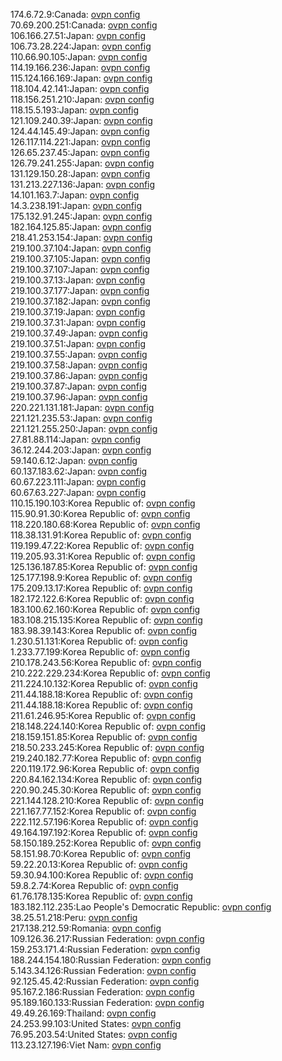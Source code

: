 174.6.72.9:Canada: [ovpn config](vpn/174_6_72_9.ovpn)  
70.69.200.251:Canada: [ovpn config](vpn/70_69_200_251.ovpn)  
106.166.27.51:Japan: [ovpn config](vpn/106_166_27_51.ovpn)  
106.73.28.224:Japan: [ovpn config](vpn/106_73_28_224.ovpn)  
110.66.90.105:Japan: [ovpn config](vpn/110_66_90_105.ovpn)  
114.19.166.236:Japan: [ovpn config](vpn/114_19_166_236.ovpn)  
115.124.166.169:Japan: [ovpn config](vpn/115_124_166_169.ovpn)  
118.104.42.141:Japan: [ovpn config](vpn/118_104_42_141.ovpn)  
118.156.251.210:Japan: [ovpn config](vpn/118_156_251_210.ovpn)  
118.15.5.193:Japan: [ovpn config](vpn/118_15_5_193.ovpn)  
121.109.240.39:Japan: [ovpn config](vpn/121_109_240_39.ovpn)  
124.44.145.49:Japan: [ovpn config](vpn/124_44_145_49.ovpn)  
126.117.114.221:Japan: [ovpn config](vpn/126_117_114_221.ovpn)  
126.65.237.45:Japan: [ovpn config](vpn/126_65_237_45.ovpn)  
126.79.241.255:Japan: [ovpn config](vpn/126_79_241_255.ovpn)  
131.129.150.28:Japan: [ovpn config](vpn/131_129_150_28.ovpn)  
131.213.227.136:Japan: [ovpn config](vpn/131_213_227_136.ovpn)  
14.101.163.7:Japan: [ovpn config](vpn/14_101_163_7.ovpn)  
14.3.238.191:Japan: [ovpn config](vpn/14_3_238_191.ovpn)  
175.132.91.245:Japan: [ovpn config](vpn/175_132_91_245.ovpn)  
182.164.125.85:Japan: [ovpn config](vpn/182_164_125_85.ovpn)  
218.41.253.154:Japan: [ovpn config](vpn/218_41_253_154.ovpn)  
219.100.37.104:Japan: [ovpn config](vpn/219_100_37_104.ovpn)  
219.100.37.105:Japan: [ovpn config](vpn/219_100_37_105.ovpn)  
219.100.37.107:Japan: [ovpn config](vpn/219_100_37_107.ovpn)  
219.100.37.13:Japan: [ovpn config](vpn/219_100_37_13.ovpn)  
219.100.37.177:Japan: [ovpn config](vpn/219_100_37_177.ovpn)  
219.100.37.182:Japan: [ovpn config](vpn/219_100_37_182.ovpn)  
219.100.37.19:Japan: [ovpn config](vpn/219_100_37_19.ovpn)  
219.100.37.31:Japan: [ovpn config](vpn/219_100_37_31.ovpn)  
219.100.37.49:Japan: [ovpn config](vpn/219_100_37_49.ovpn)  
219.100.37.51:Japan: [ovpn config](vpn/219_100_37_51.ovpn)  
219.100.37.55:Japan: [ovpn config](vpn/219_100_37_55.ovpn)  
219.100.37.58:Japan: [ovpn config](vpn/219_100_37_58.ovpn)  
219.100.37.86:Japan: [ovpn config](vpn/219_100_37_86.ovpn)  
219.100.37.87:Japan: [ovpn config](vpn/219_100_37_87.ovpn)  
219.100.37.96:Japan: [ovpn config](vpn/219_100_37_96.ovpn)  
220.221.131.181:Japan: [ovpn config](vpn/220_221_131_181.ovpn)  
221.121.235.53:Japan: [ovpn config](vpn/221_121_235_53.ovpn)  
221.121.255.250:Japan: [ovpn config](vpn/221_121_255_250.ovpn)  
27.81.88.114:Japan: [ovpn config](vpn/27_81_88_114.ovpn)  
36.12.244.203:Japan: [ovpn config](vpn/36_12_244_203.ovpn)  
59.140.6.12:Japan: [ovpn config](vpn/59_140_6_12.ovpn)  
60.137.183.62:Japan: [ovpn config](vpn/60_137_183_62.ovpn)  
60.67.223.111:Japan: [ovpn config](vpn/60_67_223_111.ovpn)  
60.67.63.227:Japan: [ovpn config](vpn/60_67_63_227.ovpn)  
110.15.190.103:Korea Republic of: [ovpn config](vpn/110_15_190_103.ovpn)  
115.90.91.30:Korea Republic of: [ovpn config](vpn/115_90_91_30.ovpn)  
118.220.180.68:Korea Republic of: [ovpn config](vpn/118_220_180_68.ovpn)  
118.38.131.91:Korea Republic of: [ovpn config](vpn/118_38_131_91.ovpn)  
119.199.47.22:Korea Republic of: [ovpn config](vpn/119_199_47_22.ovpn)  
119.205.93.31:Korea Republic of: [ovpn config](vpn/119_205_93_31.ovpn)  
125.136.187.85:Korea Republic of: [ovpn config](vpn/125_136_187_85.ovpn)  
125.177.198.9:Korea Republic of: [ovpn config](vpn/125_177_198_9.ovpn)  
175.209.13.17:Korea Republic of: [ovpn config](vpn/175_209_13_17.ovpn)  
182.172.122.6:Korea Republic of: [ovpn config](vpn/182_172_122_6.ovpn)  
183.100.62.160:Korea Republic of: [ovpn config](vpn/183_100_62_160.ovpn)  
183.108.215.135:Korea Republic of: [ovpn config](vpn/183_108_215_135.ovpn)  
183.98.39.143:Korea Republic of: [ovpn config](vpn/183_98_39_143.ovpn)  
1.230.51.131:Korea Republic of: [ovpn config](vpn/1_230_51_131.ovpn)  
1.233.77.199:Korea Republic of: [ovpn config](vpn/1_233_77_199.ovpn)  
210.178.243.56:Korea Republic of: [ovpn config](vpn/210_178_243_56.ovpn)  
210.222.229.234:Korea Republic of: [ovpn config](vpn/210_222_229_234.ovpn)  
211.224.10.132:Korea Republic of: [ovpn config](vpn/211_224_10_132.ovpn)  
211.44.188.18:Korea Republic of: [ovpn config](vpn/211_44_188_18.ovpn)  
211.44.188.18:Korea Republic of: [ovpn config](vpn/211_44_188_18.ovpn)  
211.61.246.95:Korea Republic of: [ovpn config](vpn/211_61_246_95.ovpn)  
218.148.224.140:Korea Republic of: [ovpn config](vpn/218_148_224_140.ovpn)  
218.159.151.85:Korea Republic of: [ovpn config](vpn/218_159_151_85.ovpn)  
218.50.233.245:Korea Republic of: [ovpn config](vpn/218_50_233_245.ovpn)  
219.240.182.77:Korea Republic of: [ovpn config](vpn/219_240_182_77.ovpn)  
220.119.172.96:Korea Republic of: [ovpn config](vpn/220_119_172_96.ovpn)  
220.84.162.134:Korea Republic of: [ovpn config](vpn/220_84_162_134.ovpn)  
220.90.245.30:Korea Republic of: [ovpn config](vpn/220_90_245_30.ovpn)  
221.144.128.210:Korea Republic of: [ovpn config](vpn/221_144_128_210.ovpn)  
221.167.77.152:Korea Republic of: [ovpn config](vpn/221_167_77_152.ovpn)  
222.112.57.196:Korea Republic of: [ovpn config](vpn/222_112_57_196.ovpn)  
49.164.197.192:Korea Republic of: [ovpn config](vpn/49_164_197_192.ovpn)  
58.150.189.252:Korea Republic of: [ovpn config](vpn/58_150_189_252.ovpn)  
58.151.98.70:Korea Republic of: [ovpn config](vpn/58_151_98_70.ovpn)  
59.22.20.13:Korea Republic of: [ovpn config](vpn/59_22_20_13.ovpn)  
59.30.94.100:Korea Republic of: [ovpn config](vpn/59_30_94_100.ovpn)  
59.8.2.74:Korea Republic of: [ovpn config](vpn/59_8_2_74.ovpn)  
61.76.178.135:Korea Republic of: [ovpn config](vpn/61_76_178_135.ovpn)  
183.182.112.235:Lao People's Democratic Republic: [ovpn config](vpn/183_182_112_235.ovpn)  
38.25.51.218:Peru: [ovpn config](vpn/38_25_51_218.ovpn)  
217.138.212.59:Romania: [ovpn config](vpn/217_138_212_59.ovpn)  
109.126.36.217:Russian Federation: [ovpn config](vpn/109_126_36_217.ovpn)  
159.253.171.4:Russian Federation: [ovpn config](vpn/159_253_171_4.ovpn)  
188.244.154.180:Russian Federation: [ovpn config](vpn/188_244_154_180.ovpn)  
5.143.34.126:Russian Federation: [ovpn config](vpn/5_143_34_126.ovpn)  
92.125.45.42:Russian Federation: [ovpn config](vpn/92_125_45_42.ovpn)  
95.167.2.186:Russian Federation: [ovpn config](vpn/95_167_2_186.ovpn)  
95.189.160.133:Russian Federation: [ovpn config](vpn/95_189_160_133.ovpn)  
49.49.26.169:Thailand: [ovpn config](vpn/49_49_26_169.ovpn)  
24.253.99.103:United States: [ovpn config](vpn/24_253_99_103.ovpn)  
76.95.203.54:United States: [ovpn config](vpn/76_95_203_54.ovpn)  
113.23.127.196:Viet Nam: [ovpn config](vpn/113_23_127_196.ovpn)  
